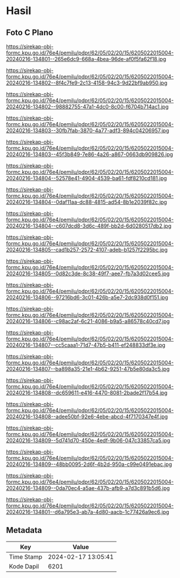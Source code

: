 # Hasil

## Foto C Plano

https://sirekap-obj-formc.kpu.go.id/76e4/pemilu/pdpr/62/05/02/20/15/6205022015004-20240216-134801--265e6dc9-668a-4bea-96de-af0f5fa62f18.jpg

https://sirekap-obj-formc.kpu.go.id/76e4/pemilu/pdpr/62/05/02/20/15/6205022015004-20240216-134802--8f4c7fe9-2c13-4158-94c3-9d22bf9ab950.jpg

https://sirekap-obj-formc.kpu.go.id/76e4/pemilu/pdpr/62/05/02/20/15/6205022015004-20240216-134802--98882755-47a1-4dc0-8c00-f6704b714ac1.jpg

https://sirekap-obj-formc.kpu.go.id/76e4/pemilu/pdpr/62/05/02/20/15/6205022015004-20240216-134803--30fb7fab-3870-4a77-adf3-894c04206957.jpg

https://sirekap-obj-formc.kpu.go.id/76e4/pemilu/pdpr/62/05/02/20/15/6205022015004-20240216-134803--45f3b849-7e86-4a26-a867-0663db909826.jpg

https://sirekap-obj-formc.kpu.go.id/76e4/pemilu/pdpr/62/05/02/20/15/6205022015004-20240216-134804--52578e41-4904-4539-ba61-fdf8210cd181.jpg

https://sirekap-obj-formc.kpu.go.id/76e4/pemilu/pdpr/62/05/02/20/15/6205022015004-20240216-134804--0daf11aa-dc88-4815-ad54-8b1e2039f82c.jpg

https://sirekap-obj-formc.kpu.go.id/76e4/pemilu/pdpr/62/05/02/20/15/6205022015004-20240216-134804--c607dcd8-3d6c-489f-bb2d-6d0280517db2.jpg

https://sirekap-obj-formc.kpu.go.id/76e4/pemilu/pdpr/62/05/02/20/15/6205022015004-20240216-134805--cad1b257-2572-4107-adeb-b1257f2295bc.jpg

https://sirekap-obj-formc.kpu.go.id/76e4/pemilu/pdpr/62/05/02/20/15/6205022015004-20240216-134805--0d82c3de-8c38-49f7-aee7-fb7a3d02cee5.jpg

https://sirekap-obj-formc.kpu.go.id/76e4/pemilu/pdpr/62/05/02/20/15/6205022015004-20240216-134806--97216bd6-3c01-426b-a5e7-2dc938d0f151.jpg

https://sirekap-obj-formc.kpu.go.id/76e4/pemilu/pdpr/62/05/02/20/15/6205022015004-20240216-134806--c98ac2af-6c21-4086-b9a5-a86578c40cd7.jpg

https://sirekap-obj-formc.kpu.go.id/76e4/pemilu/pdpr/62/05/02/20/15/6205022015004-20240216-134807--cc5caaa1-71d7-47b5-b411-ef248833df3e.jpg

https://sirekap-obj-formc.kpu.go.id/76e4/pemilu/pdpr/62/05/02/20/15/6205022015004-20240216-134807--ba898a35-21e1-4b62-9251-47b5e80da3c5.jpg

https://sirekap-obj-formc.kpu.go.id/76e4/pemilu/pdpr/62/05/02/20/15/6205022015004-20240216-134808--dc659611-e416-4470-8081-2bade2f17b54.jpg

https://sirekap-obj-formc.kpu.go.id/76e4/pemilu/pdpr/62/05/02/20/15/6205022015004-20240216-134808--adee50bf-92e6-4ebe-abcd-4f7170347e4f.jpg

https://sirekap-obj-formc.kpu.go.id/76e4/pemilu/pdpr/62/05/02/20/15/6205022015004-20240216-134809--5d741d70-450e-4edf-9b06-047c33857ca5.jpg

https://sirekap-obj-formc.kpu.go.id/76e4/pemilu/pdpr/62/05/02/20/15/6205022015004-20240216-134809--48bb0095-2d6f-4b2d-950a-c99e0491ebac.jpg

https://sirekap-obj-formc.kpu.go.id/76e4/pemilu/pdpr/62/05/02/20/15/6205022015004-20240216-134809--0da70ec4-a5ae-437b-afb9-a7d3c891b5d6.jpg

https://sirekap-obj-formc.kpu.go.id/76e4/pemilu/pdpr/62/05/02/20/15/6205022015004-20240216-134801--d6a795e3-ab7a-4d80-aacb-1c77426a9ec6.jpg


## Metadata

| Key        | Value               |
| ---------- | ------------------- |
| Time Stamp | 2024-02-17 13:05:41 |
| Kode Dapil | 6201                |



